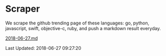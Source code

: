 # Scraper

We scrape the github trending page of these languages: go, python, javascript, swift, objective-c, ruby, and push a markdown result everyday.

[2018-06-27.md](https://github.com/henson/Scraper/blob/master/2018-06-27.md)

Last Updated: 2018-06-27 09:27:20